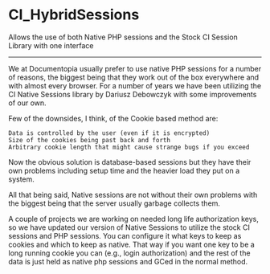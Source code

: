 CI_HybridSessions
=================

Allows the use of both Native PHP sessions and the Stock CI Session Library with one interface

---
We at Documentopia usually prefer to use native PHP sessions for a number of reasons, the biggest being that they work out of the box everywhere and with almost every browser.   For a number of years we have been utilizing the CI Native Sessions library by Dariusz Debowczyk with some improvements of our own.

Few of the downsides, I think, of the Cookie based method are:

    Data is controlled by the user (even if it is encrypted)
    Size of the cookies being past back and forth
    Arbitrary cookie length that might cause strange bugs if you exceed

Now the obvious solution is database-based sessions but they have their own problems including setup time and the heavier load they put on a system.

All that being said, Native sessions are not without their own problems with the biggest being that the server usually garbage collects them.

A couple of projects we are working on needed long life authorization keys, so we have updated our version of Native Sessions to utilize the stock CI sessions and PHP sessions.   You can configure it what keys to keep as cookies and which to keep as native.   That way if you want one key to be a long running cookie you can (e.g., login authorization) and the rest of the data is just held as native php sessions and GCed in the normal method.

